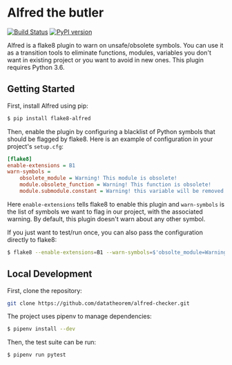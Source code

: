 Alfred the butler
=================

[![Build Status](https://travis-ci.org/datatheorem/flake8-alfred.svg?branch=master)](https://travis-ci.org/datatheorem/flake8-alfred)
[![PyPI version](https://badge.fury.io/py/flake8-alfred.svg)](https://badge.fury.io/py/flake8-alfred)

Alfred is a flake8 plugin to warn on unsafe/obsolete symbols. You can use it as
a transition tools to eliminate functions, modules, variables you don't want in
existing project or you want to avoid in new ones. This plugin requires Python 3.6.

Getting Started
---------------

First, install Alfred using pip:

```bash
$ pip install flake8-alfred
```

Then, enable the plugin by configuring a blacklist of Python symbols that should
be flagged by flake8. Here is an example of configuration in your project's `setup.cfg`:

```ini
[flake8]
enable-extensions = B1
warn-symbols =
    obsolete_module = Warning! This module is obsolete!
    module.obsolete_function = Warning! This function is obsolete!
    module.submodule.constant = Warning! this variable will be removed!
```

Here `enable-extensions` tells flake8 to enable this plugin and `warn-symbols` is
the list of symbols we want to flag in our project, with the associated
warning. By default, this plugin doesn't warn about any other symbol.


If you just want to test/run once, you can also pass the configuration directly
to flake8:

```bash
$ flake8 --enable-extensions=B1 --warn-symbols=$'obsolte_module=Warning!\nmodule.obsolete_function=Warning!'
```

Local Development
-----------------

First, clone the repository:

```bash
git clone https://github.com/datatheorem/alfred-checker.git
```

The project uses pipenv to manage dependencies:

```bash
$ pipenv install --dev
```

Then, the test suite can be run:

```bash
$ pipenv run pytest
```
